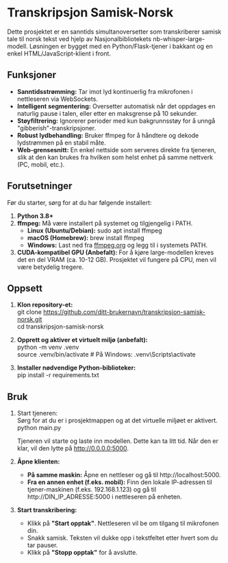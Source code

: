 # **Transkripsjon Samisk-Norsk**

Dette prosjektet er en sanntids simultanoversetter som transkriberer samisk tale til norsk tekst ved hjelp av Nasjonalbibliotekets nb-whisper-large-modell. Løsningen er bygget med en Python/Flask-tjener i bakkant og en enkel HTML/JavaScript-klient i front.

## **Funksjoner**

* **Sanntidsstrømming:** Tar imot lyd kontinuerlig fra mikrofonen i nettleseren via WebSockets.  
* **Intelligent segmentering:** Oversetter automatisk når det oppdages en naturlig pause i talen, eller etter en maksgrense på 10 sekunder.  
* **Støyfiltrering:** Ignorerer perioder med kun bakgrunnsstøy for å unngå "gibberish"-transkripsjoner.  
* **Robust lydbehandling:** Bruker ffmpeg for å håndtere og dekode lydstrømmen på en stabil måte.  
* **Web-grensesnitt:** En enkel nettside som serveres direkte fra tjeneren, slik at den kan brukes fra hvilken som helst enhet på samme nettverk (PC, mobil, etc.).

## **Forutsetninger**

Før du starter, sørg for at du har følgende installert:

1. **Python 3.8+**  
2. **ffmpeg:** Må være installert på systemet og tilgjengelig i PATH.  
   * **Linux (Ubuntu/Debian):** sudo apt install ffmpeg  
   * **macOS (Homebrew):** brew install ffmpeg  
   * **Windows:** Last ned fra [ffmpeg.org](https://ffmpeg.org/download.html) og legg til i systemets PATH.  
3. **CUDA-kompatibel GPU (Anbefalt):** For å kjøre large-modellen kreves det en del VRAM (ca. 10-12 GB). Prosjektet vil fungere på CPU, men vil være betydelig tregere.

## **Oppsett**

1. **Klon repository-et:**  
   git clone https://github.com/ditt-brukernavn/transkripsjon-samisk-norsk.git  
   cd transkripsjon-samisk-norsk

2. **Opprett og aktiver et virtuelt miljø (anbefalt):**  
   python \-m venv .venv  
   source .venv/bin/activate  \# På Windows: .venv\\Scripts\\activate

3. **Installer nødvendige Python-biblioteker:**  
   pip install \-r requirements.txt

## **Bruk**

1. Start tjeneren:  
   Sørg for at du er i prosjektmappen og at det virtuelle miljøet er aktivert.  
   python main.py

   Tjeneren vil starte og laste inn modellen. Dette kan ta litt tid. Når den er klar, vil den lytte på http://0.0.0.0:5000.  
2. **Åpne klienten:**  
   * **På samme maskin:** Åpne en nettleser og gå til http://localhost:5000.  
   * **Fra en annen enhet (f.eks. mobil):** Finn den lokale IP-adressen til tjener-maskinen (f.eks. 192.168.1.123) og gå til http://DIN\_IP\_ADRESSE:5000 i nettleseren på enheten.  
3. **Start transkribering:**  
   * Klikk på **"Start opptak"**. Nettleseren vil be om tilgang til mikrofonen din.  
   * Snakk samisk. Teksten vil dukke opp i tekstfeltet etter hvert som du tar pauser.  
   * Klikk på **"Stopp opptak"** for å avslutte.
